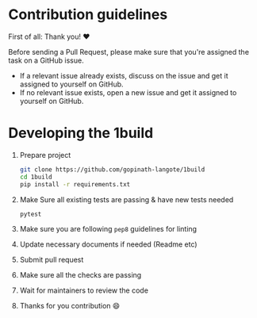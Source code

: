 # Contribution guidelines

First of all: Thank you! ❤️

Before sending a Pull Request, please make sure that you're assigned the task on a GitHub issue.

- If a relevant issue already exists, discuss on the issue and get it assigned to yourself on GitHub.
- If no relevant issue exists, open a new issue and get it assigned to yourself on GitHub.


# Developing the 1build

1. Prepare project

    ```sh
    git clone https://github.com/gopinath-langote/1build
    cd 1build
    pip install -r requirements.txt
    ```

2. Make Sure all existing tests are passing & have new tests needed
    ```sh
    pytest 
    ```
3. Make sure you are following `pep8` guidelines for linting
4. Update necessary documents if needed (Readme etc) 
5. Submit pull request
6. Make sure all the checks are passing
7. Wait for maintainers to review the code
8. Thanks for you contribution :smile: